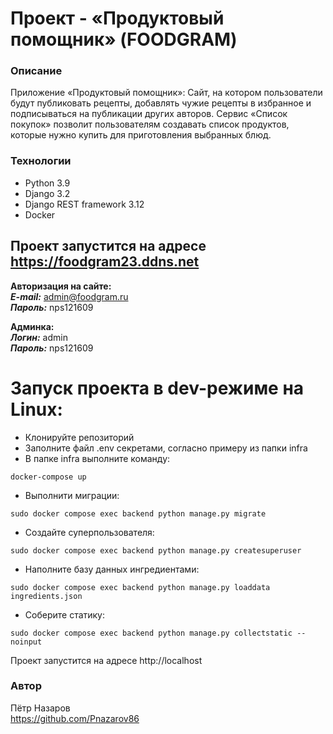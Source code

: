 # Проект - «Продуктовый помощник» (FOODGRAM)

### Описание
Приложение «Продуктовый помощник»: Cайт, на котором пользователи будут публиковать рецепты, добавлять чужие рецепты в избранное и подписываться на публикации других авторов. Сервис «Список покупок» позволит пользователям создавать список продуктов, которые нужно купить для приготовления выбранных блюд. 

### Технологии
 - Python 3.9
 - Django 3.2
 - Django REST framework 3.12
 - Docker

## Проект запустится на адресе https://foodgram23.ddns.net
**Авторизация на сайте:**  
***E-mail:*** admin@foodgram.ru  
***Пароль:*** nps121609

**Админка:**  
***Логин:*** admin  
***Пароль:*** nps121609


# Запуск проекта в dev-режиме на Linux:
 - Клонируйте репозиторий
 - Заполните файл .env секретами, согласно примеру из папки infra
 - В папке infra выполните команду:
``` 
docker-compose up
```
 - Выполнити миграции:
```
sudo docker compose exec backend python manage.py migrate
```
 - Создайте суперпользователя:
```
sudo docker compose exec backend python manage.py createsuperuser
```
 - Наполните базу данных ингредиентами:
 ```
 sudo docker compose exec backend python manage.py loaddata ingredients.json
 ```
 - Соберите статику:
```
sudo docker compose exec backend python manage.py collectstatic --noinput
``` 
Проект запустится на адресе http://localhost

### Автор 
Пётр Назаров  
https://github.com/Pnazarov86
